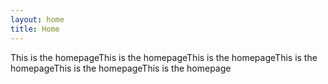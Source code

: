 ```yaml
---
layout: home
title: Home
---
```


This is the homepageThis is the homepageThis is the homepageThis is the homepageThis is the homepageThis is the homepage
